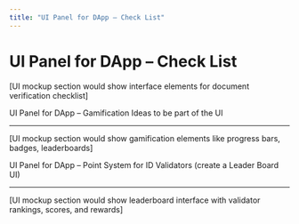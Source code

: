 ```yaml
---
title: "UI Panel for DApp – Check List"
---
```


UI Panel for DApp – Check List
==============================

\[UI mockup section would show interface elements for document verification checklist\]

[](#ui-panel-for-dapp-gamification-ideas-to-be-part-of-the-ui)

UI Panel for DApp – Gamification Ideas to be part of the UI

-------------------------------------------------------------------------------------------------------------------------------

\[UI mockup section would show gamification elements like progress bars, badges, leaderboards\]

[](#ui-panel-for-dapp-point-system-for-id-validators-create-a-leader-board-ui)

UI Panel for DApp – Point System for ID Validators (create a Leader Board UI)

-----------------------------------------------------------------------------------------------------------------------------------------------------------------

\[UI mockup section would show leaderboard interface with validator rankings, scores, and rewards\]
